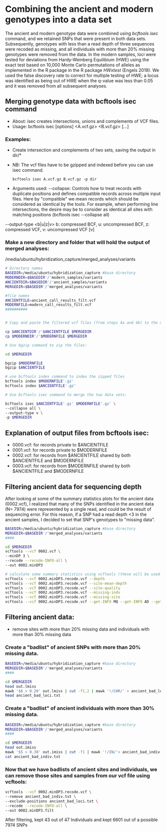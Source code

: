 # Combining the ancient and modern genotypes into a data set

The ancient and modern genotype data were combined using *bcftools isec* command, and we retained SNPs that were present in both data sets. 
Subsequently, genotypes with less than a read depth of three sequences were recoded as missing, and all individuals with more than 20% missing genotypes were removed from the data. In the modern samples, loci were tested for deviations from Hardy-Weinberg Equilibium (HWE) using the exact test based on 10,000 Monte Carlo permutations of alleles as implemented in the R package in the R package *HWxtest* (Engels 2019). We used the false discovery rate to correct for multiple testing of HWE; a locus was identified as being out of HWE when the q-value was less than 0.05 and it was removed from all subsequent analyses.

## Merging genotype data with bcftools isec command
 - About:   isec creates intersections, unions and complements of VCF files. 
 - Usage:   bcftools isec [options] <A.vcf.gz> <B.vcf.gz> [...]
 ### Examples:
 - Create intersection and complements of two sets, saving the output in dir/*
 - NB: The vcf files have to be gzipped and indexed before you can use isec command.
 
    ```bcftools isec A.vcf.gz B.vcf.gz -p dir```
  - Arguments used:
  --collapse: Controls how to treat records with duplicate positions and defines compatible records across multiple input files.
              Here by "compatible" we mean records which should be considered as identical by the tools. 
              For example, when performing line intersections, the desire may be to consider as identical all sites with matching positions (bcftools isec --collapse all)
              
   --output-type <b|u|z|v>   b: compressed BCF, u: uncompressed BCF, z: compressed VCF, v: uncompressed VCF [v]
    
  ### Make a new directory and folder that will hold the output of merged analyses: 
  
  /media/ubuntu/hybridization_capture/merged_analyses/variants
   
   ``` bash
   # Directory names
   BASEDIR=/media/ubuntu/hybridization_capture #base directory
   MODERNDIR=$BASEDIR'/'modern_samples/variants
   ANCIENTDIR=$BASEDIR'/'ancient_samples/variants
   MERGEDIR=$BASEDIR'/'merged_analyses/variants
   
   #file names
   ANCIENTFILE=ancient_call_results_filt.vcf
   MODERNFILE=modern_call_results_filt.vcf
   ##########
  

   # Copy and paste the filtered vcf files (from steps 4a and 4b) to the merged_analyses/variants folder, to continue working with them:
   
   cp $ANCIENTDIR'/'$ANCIENTFILE $MERGEDIR
   cp $MODERNDIR'/'$MODERNFILE $MERGEDIR
   
   # Use bgzip command to zip the files:
   
   cd $MERGEDIR
   
   bgzip $MODERNFILE
   bgzip $ANCIENTFILE
   
   # use bcftools index command to index the zipped files
   bcftools index $MODERNFILE'.gz'
   bcftools index $ANCIENTFILE'.gz'
  
  # Use bcftools isec command to merge the two data sets:
  
 bcftools isec $ANCIENTFILE'.gz' $MODERNFILE'.gz' \
 --collapse all \
 --output-type v \
 -p $MERGEDIR
  
  ```
  
  ## Explanation of output files from bcftools isec:
  - 0000.vcf: for records private to $ANCIENTFILE
  - 0001.vcf: for records private to $MODERNFILE
  - 0002.vcf: for records from $ANCIENTFILE shared by both $ANCIENTFILE and $MODERNFILE 
  - 0003.vcf: for records from $MODERNFILE shared by both $ANCIENTFILE and $MODERNFILE

## Filtering ancient data for sequencing depth
After looking at some of the summary statistics plots for the ancient data (0002.vcf), I realized that many of the SNPs identified in the ancient data (N= 7974) were represented by a single read, and could be the result of sequencing error. For this reason, if a SNP had a read depth <3 in the ancient samples, I decided to set that SNP's genotypes to "missing data".

``` bash
BASEDIR=/media/ubuntu/hybridization_capture #base directory
MERGEDIR=$BASEDIR'/'merged_analyses/variants
####

cd $MERGEDIR
vcftools --vcf 0002.vcf \
--minDP 3 \
--recode --recode-INFO-all \
--out 0002.minDP3

# calculate some summary statistics using vcftools (these will be used for filtering the individuals and genotypes later on)
vcftools --vcf 0002.minDP3.recode.vcf --depth
vcftools --vcf 0002.minDP3.recode.vcf --site-mean-depth
vcftools --vcf 0002.minDP3.recode.vcf --site-quality
vcftools --vcf 0002.minDP3.recode.vcf --missing-indv
vcftools --vcf 0002.minDP3.recode.vcf --missing-site
vcftools --vcf 0002.minDP3.recode.vcf --get-INFO MQ --get-INFO AD --get-INFO GQ
```

## Filtering ancient data: 
 - remove sites with more than 20% missing data and individuals with more than 30% missing data

### Create a "badlist" of ancient SNPs with more than 20% missing data.
``` bash 
BASEDIR=/media/ubuntu/hybridization_capture #base directory
MERGEDIR=$BASEDIR'/'merged_analyses/variants
####

cd $MERGEDIR
head out.lmiss
mawk '$6 > 0.20' out.lmiss | cut -f1,2 | mawk '!/CHR/' > ancient_bad_loci.txt
head ancient_bad_loci.txt
```
### Create a "badlist" of ancient individuals with more than 30% missing data.
``` bash
BASEDIR=/media/ubuntu/hybridization_capture #base directory
MERGEDIR=$BASEDIR'/'merged_analyses/variants
####

cd $MERGEDIR
head out.imiss
mawk '$5 > 0.30' out.imiss | cut -f1 | mawk '!/IN/'> ancient_bad_indiv.txt
cat ancient_bad_indiv.txt
```
### Now that we have badlists of ancient sites and individuals, we can remove those sites and samples from our vcf file using vcftools:

``` bash
vcftools --vcf 0002.minDP3.recode.vcf \
--remove ancient_bad_indiv.txt \
--exclude-positions ancient_bad_loci.txt \
--recode --recode-INFO-all \
--out 0002.minDP3.filt

```
After filtering, kept 43 out of 47 Individuals and kept 6601 out of a possible 7974 SNPs







  
